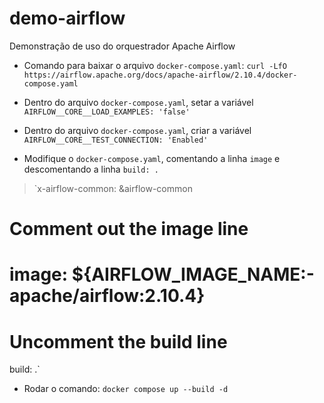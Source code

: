 # demo-airflow
Demonstração de uso do orquestrador Apache Airflow

- Comando para baixar o arquivo `docker-compose.yaml`:
`curl -LfO https://airflow.apache.org/docs/apache-airflow/2.10.4/docker-compose.yaml`

- Dentro do arquivo `docker-compose.yaml`, setar a variável `AIRFLOW__CORE__LOAD_EXAMPLES: 'false'`
- Dentro do arquivo `docker-compose.yaml`, criar a variável `AIRFLOW__CORE__TEST_CONNECTION: 'Enabled'`
- Modifique o `docker-compose.yaml`, comentando a linha `image` e descomentando a linha `build: .`
> `x-airflow-common:
  &airflow-common
  # Comment out the image line
  # image: ${AIRFLOW_IMAGE_NAME:-apache/airflow:2.10.4}
  # Uncomment the build line
  build: .`

- Rodar o comando: `docker compose up --build -d` 